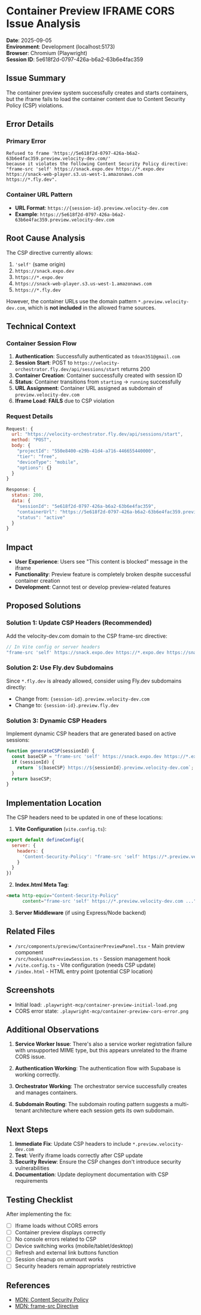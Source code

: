 # Container Preview IFRAME CORS Issue Analysis

**Date**: 2025-09-05  
**Environment**: Development (localhost:5173)  
**Browser**: Chromium (Playwright)  
**Session ID**: 5e618f2d-0797-426a-b6a2-63b6e4fac359  

## Issue Summary

The container preview system successfully creates and starts containers, but the iframe fails to load the container content due to Content Security Policy (CSP) violations.

## Error Details

### Primary Error
```
Refused to frame 'https://5e618f2d-0797-426a-b6a2-63b6e4fac359.preview.velocity-dev.com/' 
because it violates the following Content Security Policy directive: 
"frame-src 'self' https://snack.expo.dev https://*.expo.dev https://snack-web-player.s3.us-west-1.amazonaws.com https://*.fly.dev".
```

### Container URL Pattern
- **URL Format**: `https://{session-id}.preview.velocity-dev.com`
- **Example**: `https://5e618f2d-0797-426a-b6a2-63b6e4fac359.preview.velocity-dev.com`

## Root Cause Analysis

The CSP directive currently allows:
1. `'self'` (same origin)
2. `https://snack.expo.dev`
3. `https://*.expo.dev`
4. `https://snack-web-player.s3.us-west-1.amazonaws.com`
5. `https://*.fly.dev`

However, the container URLs use the domain pattern `*.preview.velocity-dev.com`, which is **not included** in the allowed frame sources.

## Technical Context

### Container Session Flow
1. **Authentication**: Successfully authenticated as `tdoan351@gmail.com`
2. **Session Start**: POST to `https://velocity-orchestrator.fly.dev/api/sessions/start` returns 200
3. **Container Creation**: Container successfully created with session ID
4. **Status**: Container transitions from `starting` → `running` successfully
5. **URL Assignment**: Container URL assigned as subdomain of `preview.velocity-dev.com`
6. **Iframe Load**: **FAILS** due to CSP violation

### Request Details
```javascript
Request: {
  url: "https://velocity-orchestrator.fly.dev/api/sessions/start",
  method: "POST",
  body: {
    "projectId": "550e8400-e29b-41d4-a716-446655440000",
    "tier": "free",
    "deviceType": "mobile",
    "options": {}
  }
}

Response: {
  status: 200,
  data: {
    "sessionId": "5e618f2d-0797-426a-b6a2-63b6e4fac359",
    "containerUrl": "https://5e618f2d-0797-426a-b6a2-63b6e4fac359.preview.velocity-dev.com",
    "status": "active"
  }
}
```

## Impact

- **User Experience**: Users see "This content is blocked" message in the iframe
- **Functionality**: Preview feature is completely broken despite successful container creation
- **Development**: Cannot test or develop preview-related features

## Proposed Solutions

### Solution 1: Update CSP Headers (Recommended)
Add the velocity-dev.com domain to the CSP frame-src directive:

```javascript
// In Vite config or server headers
"frame-src 'self' https://snack.expo.dev https://*.expo.dev https://snack-web-player.s3.us-west-1.amazonaws.com https://*.fly.dev https://*.preview.velocity-dev.com https://*.velocity-dev.com"
```

### Solution 2: Use Fly.dev Subdomains
Since `*.fly.dev` is already allowed, consider using Fly.dev subdomains directly:
- Change from: `{session-id}.preview.velocity-dev.com`
- Change to: `{session-id}.preview.fly.dev`

### Solution 3: Dynamic CSP Headers
Implement dynamic CSP headers that are generated based on active sessions:

```javascript
function generateCSP(sessionId) {
  const baseCSP = "frame-src 'self' https://snack.expo.dev https://*.expo.dev";
  if (sessionId) {
    return `${baseCSP} https://${sessionId}.preview.velocity-dev.com`;
  }
  return baseCSP;
}
```

## Implementation Location

The CSP headers need to be updated in one of these locations:

1. **Vite Configuration** (`vite.config.ts`):
```javascript
export default defineConfig({
  server: {
    headers: {
      'Content-Security-Policy': "frame-src 'self' https://*.preview.velocity-dev.com ..."
    }
  }
})
```

2. **Index.html Meta Tag**:
```html
<meta http-equiv="Content-Security-Policy" 
      content="frame-src 'self' https://*.preview.velocity-dev.com ...">
```

3. **Server Middleware** (if using Express/Node backend)

## Related Files

- `/src/components/preview/ContainerPreviewPanel.tsx` - Main preview component
- `/src/hooks/usePreviewSession.ts` - Session management hook
- `/vite.config.ts` - Vite configuration (needs CSP update)
- `/index.html` - HTML entry point (potential CSP location)

## Screenshots

- Initial load: `.playwright-mcp/container-preview-initial-load.png`
- CORS error state: `.playwright-mcp/container-preview-cors-error.png`

## Additional Observations

1. **Service Worker Issue**: There's also a service worker registration failure with unsupported MIME type, but this appears unrelated to the iframe CORS issue.

2. **Authentication Working**: The authentication flow with Supabase is working correctly.

3. **Orchestrator Working**: The orchestrator service successfully creates and manages containers.

4. **Subdomain Routing**: The subdomain routing pattern suggests a multi-tenant architecture where each session gets its own subdomain.

## Next Steps

1. **Immediate Fix**: Update CSP headers to include `*.preview.velocity-dev.com`
2. **Test**: Verify iframe loads correctly after CSP update
3. **Security Review**: Ensure the CSP changes don't introduce security vulnerabilities
4. **Documentation**: Update deployment documentation with CSP requirements

## Testing Checklist

After implementing the fix:

- [ ] Iframe loads without CORS errors
- [ ] Container preview displays correctly
- [ ] No console errors related to CSP
- [ ] Device switching works (mobile/tablet/desktop)
- [ ] Refresh and external link buttons function
- [ ] Session cleanup on unmount works
- [ ] Security headers remain appropriately restrictive

## References

- [MDN: Content Security Policy](https://developer.mozilla.org/en-US/docs/Web/HTTP/CSP)
- [MDN: frame-src Directive](https://developer.mozilla.org/en-US/docs/Web/HTTP/Headers/Content-Security-Policy/frame-src)